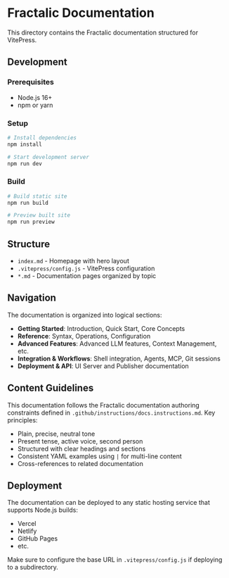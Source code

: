 # Fractalic Documentation

This directory contains the Fractalic documentation structured for VitePress.

## Development

### Prerequisites
- Node.js 16+
- npm or yarn

### Setup
```bash
# Install dependencies
npm install

# Start development server
npm run dev
```

### Build
```bash
# Build static site
npm run build

# Preview built site
npm run preview
```

## Structure

- `index.md` - Homepage with hero layout
- `.vitepress/config.js` - VitePress configuration
- `*.md` - Documentation pages organized by topic

## Navigation

The documentation is organized into logical sections:
- **Getting Started**: Introduction, Quick Start, Core Concepts
- **Reference**: Syntax, Operations, Configuration
- **Advanced Features**: Advanced LLM features, Context Management, etc.
- **Integration & Workflows**: Shell integration, Agents, MCP, Git sessions
- **Deployment & API**: UI Server and Publisher documentation

## Content Guidelines

This documentation follows the Fractalic documentation authoring constraints defined in `.github/instructions/docs.instructions.md`. Key principles:

- Plain, precise, neutral tone
- Present tense, active voice, second person
- Structured with clear headings and sections
- Consistent YAML examples using `|` for multi-line content
- Cross-references to related documentation

## Deployment

The documentation can be deployed to any static hosting service that supports Node.js builds:
- Vercel
- Netlify
- GitHub Pages
- etc.

Make sure to configure the base URL in `.vitepress/config.js` if deploying to a subdirectory.
